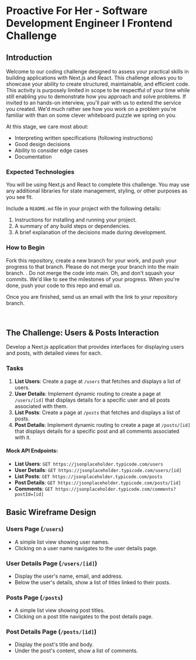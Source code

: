 # Proactive For Her - Software Development Engineer I Frontend Challenge

## Introduction

Welcome to our coding challenge designed to assess your practical skills in building applications with Next.js and React. This challenge allows you to showcase your ability to create structured, maintainable, and efficient code. This activity is purposely limited in scope to be respectful of your time while still enabling you to demonstrate how you approach and solve problems. If invited to an hands-on interview, you'll pair with us to extend the service you created. We'd much rather see how you work on a problem you're familiar with than on some clever whiteboard puzzle we spring on you.

At this stage, we care most about:
- Interpreting written specifications (following instructions)
- Good design decisions
- Ability to consider edge cases
- Documentation

### Expected Technologies
You will be using Next.js and React to complete this challenge. You may use any additional libraries for state management, styling, or other purposes as you see fit.

Include a `README.md` file in your project with the following details:
1. Instructions for installing and running your project.
2. A summary of any build steps or dependencies.
3. A brief explanation of the decisions made during development.

### How to Begin
Fork this repository, create a new branch for your work, and push your progress to that branch. Please do not merge your branch into the main branch. . Do not merge the code into main. Oh, and don't squash your commits. We'd like to see the milestones of your progress. 
When you're done, push your code to this repo and email us.

Once you are finished, send us an email with the link to your repository branch.

&nbsp;
## The Challenge: Users & Posts Interaction

Develop a Next.js application that provides interfaces for displaying users and posts, with detailed views for each.

### Tasks
1. **List Users**: Create a page at `/users` that fetches and displays a list of users.
2. **User Details**: Implement dynamic routing to create a page at `/users/[id]` that displays details for a specific user and all posts associated with them.
3. **List Posts**: Create a page at `/posts` that fetches and displays a list of posts.
4. **Post Details**: Implement dynamic routing to create a page at `/posts/[id]` that displays details for a specific post and all comments associated with it.

#### Mock API Endpoints:
- **List Users**: `GET https://jsonplaceholder.typicode.com/users`
- **User Details**: `GET https://jsonplaceholder.typicode.com/users/[id]`
- **List Posts**: `GET https://jsonplaceholder.typicode.com/posts`
- **Post Details**: `GET https://jsonplaceholder.typicode.com/posts/[id]`
- **Comments**: `GET https://jsonplaceholder.typicode.com/comments?postId=[id]`


## Basic Wireframe Design

### Users Page (`/users`)
- A simple list view showing user names.
- Clicking on a user name navigates to the user details page.

### User Details Page (`/users/[id]`)
- Display the user's name, email, and address.
- Below the user's details, show a list of titles linked to their posts.

### Posts Page (`/posts`)
- A simple list view showing post titles.
- Clicking on a post title navigates to the post details page.

### Post Details Page (`/posts/[id]`)
- Display the post's title and body.
- Under the post's content, show a list of comments.